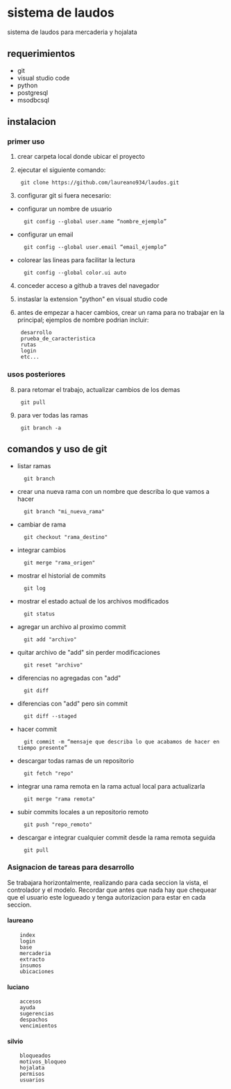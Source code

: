 # sistema de laudos
sistema de laudos para mercaderia y hojalata

## requerimientos
- git
- visual studio code
- python
- postgresql
- msodbcsql

## instalacion

### primer uso

1. crear carpeta local donde ubicar el proyecto

2. ejecutar el siguiente comando:

        git clone https://github.com/laureano934/laudos.git

3. configurar git si fuera necesario:

- configurar un nombre de usuario

        git config --global user.name “nombre_ejemplo”

- configurar un email

        git config --global user.email “email_ejemplo”

- colorear las lineas para facilitar la lectura

        git config --global color.ui auto

4. conceder acceso a github a traves del navegador

5. instaslar la extension "python" en visual studio code

6. antes de empezar a hacer cambios, crear un rama para no trabajar en la principal; ejemplos de nombre podrian incluir:

        desarrollo
        prueba_de_caracteristica
        rutas
        login
        etc...

### usos posteriores

8. para retomar el trabajo, actualizar cambios de los demas
        
        git pull

7. para ver todas las ramas

        git branch -a

## comandos y uso de git

- listar ramas

        git branch

- crear una nueva rama con un nombre que describa lo que vamos a hacer

        git branch "mi_nueva_rama"

- cambiar de rama

        git checkout "rama_destino"

- integrar cambios

        git merge "rama_origen"

- mostrar el historial de commits

        git log

- mostrar el estado actual de los archivos modificados
        
        git status

- agregar un archivo al proximo commit

        git add "archivo"

- quitar archivo de "add" sin perder modificaciones
        
        git reset "archivo"

- diferencias no agregadas con "add"
        
        git diff

- diferencias con "add" pero sin commit

        git diff --staged

- hacer commit

        git commit -m “mensaje que describa lo que acabamos de hacer en tiempo presente”

- descargar todas ramas de un repositorio

        git fetch "repo"

- integrar una rama remota en la rama actual local para actualizarla
        
        git merge "rama remota"

- subir commits locales a un repositorio remoto

        git push "repo_remoto"

- descargar e integrar cualquier commit desde la rama remota seguida 

        git pull

### Asignacion de tareas para desarrollo

Se trabajara horizontalmente, realizando para cada seccion la vista, el controlador y el modelo.
Recordar que antes que nada hay que chequear que el usuario este logueado y tenga autorizacion para estar en cada seccion.

#### laureano

        index
        login
        base
        mercaderia
        extracto
        insumos
        ubicaciones

#### luciano

        accesos
        ayuda
        sugerencias
        despachos
        vencimientos

#### silvio

        bloqueados
        motivos_bloqueo
        hojalata
        permisos
        usuarios
